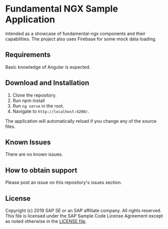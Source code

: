 # Fundamental NGX Sample Application

Intended as a showcase of fundamental-ngx components and their capabilities. The project also uses Firebase for some mock data loading.

## Requirements

Basic knowledge of Angular is expected.

## Download and Installation

1. Clone the repository.
2. Run npm install
3. Run `ng serve` in the root.
4. Navigate to `http://localhost:4200/`.

The application will automatically reload if you change any of the source files.

## Known Issues

There are no known issues.

## How to obtain support

Please post an issue on this repository's issues section.

## License

Copyright (c) 2019 SAP SE or an SAP affiliate company. All rights reserved. 
This file is licensed under the SAP Sample Code License Agreement except as noted otherwise in the [LICENSE file](LICENSE).
